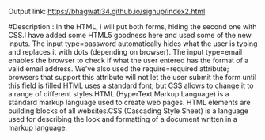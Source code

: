 Output link: https://bhagwati34.github.io/signup/index2.html

#Description :
       In the HTML, i will put both forms, hiding the second one with CSS.I have added some HTML5 goodness here and used some of the new inputs. The input type=password automatically hides what the user is typing and replaces it with dots (depending on browser). The input type=email enables the browser to check if what the user entered has the format of a valid email address. We’ve also used the require=required attribute; browsers that support this attribute will not let the user submit the form until this field is filled.HTML uses a standard font, but CSS allows to change it to a range of different styles.HTML (HyperText Markup Language) is a standard markup language used to create web pages. HTML elements are building blocks of all websites.CSS (Cascading Style Sheet) is a language used for describing the look and formatting of a document written in a markup language.
